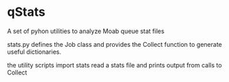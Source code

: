 # qStats
A set of pyhon utilities to analyze Moab queue stat files

stats.py defines the Job class and provides the Collect function to generate useful dictionaries.

the utility scripts import stats read a stats file and prints output from calls to Collect

